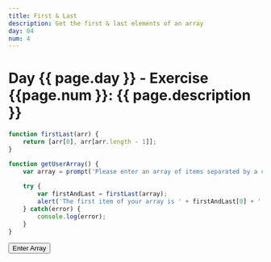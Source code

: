 ```yaml
---
title: First & Last
description: Get the first & last elements of an array
day: 04
num: 4
---
```


# Day {{ page.day }} - Exercise {{page.num }}: {{ page.description }}

<script src="/cse/day04/firstLast.js"></script>

```javascript
function firstLast(arr) {
	return [arr[0], arr[arr.length - 1]];
}

function getUserArray() {
	var array = prompt('Please enter an array of items separated by a comma:').split(', ');
	
	try {
		var firstAndLast = firstLast(array);
		alert('The first item of your array is ' + firstAndLast[0] + '. The last is ' + firstAndLast[1] + '.');
	} catch(error) {
		console.log(error);
	}
}
```

<button type="button" onclick="getUserArray()">Enter Array</button>
